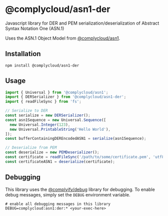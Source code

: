 # @complycloud/asn1-der

Javascript library for DER and PEM serialization/deserialization of Abstract Syntax Notation One (ASN.1)

Uses the ASN.1 Object Model from [@complycloud/asn1].

## Installation

`npm install @complycloud/asn1-der`

## Usage

```javascript
import { Universal } from '@complycloud/asn1';
import { DERSerializer } from '@complycloud/asn1-der';
import { readFileSync } from 'fs';

// Serialize to DER
const serialize = new DERSerializer();
const asn1Sequence = new Universal.Sequence([
  new Universal.Integer(123),
  new Universal.PrintableString('Hello World'),
]);
const bufferContainingDEREncodedASN1 = serialize(asn1Sequence);

// Deserialize from PEM
const deserialize = new PEMDeserializer();
const certificate = readFileSync('/path/to/some/certificate.pem', 'utf8');
const certificateASN1 = deserialize(certificate);
```

## Debugging

This library uses the [@complyify/debug] library for debugging. To enable debug messages, simply set the `DEBUG`
environment variable.

```shell
# enable all debugging messages in this library
DEBUG=complycloud:asn1:der:* <your-exec-here>
```

[@complycloud/asn1]: https://github.com/complycloud/asn1
[@complyify/debug]: https://github.com/complyify/debug
